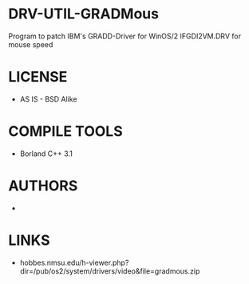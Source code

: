 # DRV-UTIL-GRADMous
Program to patch IBM's GRADD-Driver for WinOS/2 IFGDI2VM.DRV for mouse speed

LICENSE
===============
* AS IS - BSD Alike

COMPILE TOOLS
===============
* Borland C++ 3.1
 
AUTHORS
===============
* 

LINKS
===============
* hobbes.nmsu.edu/h-viewer.php?dir=/pub/os2/system/drivers/video&file=gradmous.zip
